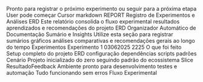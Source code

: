 Pronto para registrar o próximo experimento ou seguir para a próxima etapa
User
pode começar
Cursor
markdown
 REPORT  Registro de Experimentos e Análises ERD
Este relatório consolida o fluxo experimental resultados aprendizados e recomendações do projeto ERD Organizador Automático de Documentação
 Sumário e Insights
 Utilize esta seção para registrar sumários gráficos análises comparativas e recomendações gerais ao longo do tempo
 Experimentos
 Experimento 1  03062025 2225
 O que foi feito Setup completo do projeto ERD configuração dependências scripts padrões
 Cenário Projeto inicializado do zero seguindo padrão do ecossistema Slice
 ResultadoFeedback Ambiente pronto para desenvolvimento testes e automação Tudo funcionando sem erros
 Fluxo Experimental